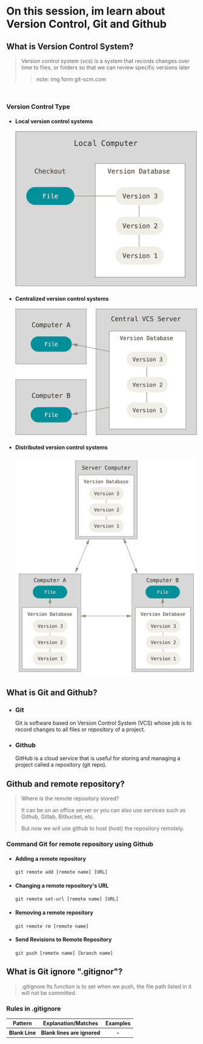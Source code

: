 # On this session, im learn about Version Control, Git and Github

## What is Version Control System?
> Version control system (vcs) is a system that records changes over time to files, or folders so that we can review specific versions later
> > note: img form git-scm.com
<br>
<h3>Version Control Type</h3>
 <ul>
  <li> 
     <h4>Local version control systems</h4>
     <img src="./img/local.png"/>
  </li>
  <li> 
     <h4>Centralized version control systems</h4>
     <img src="./img/centralized.png"/>
  </li>
   <li> 
     <h4>Distributed version control systems</h4>
     <img src="./img/distributed.png"/>
   </li>
</ul>

## What is Git and Github?
<ul>
   <li>
      <h3>Git</h3>
      <p>Git is software based on Version Control System (VCS) whose job is to record changes to all files or repository of a project.<p>
   </li>
      <li>
      <h3>Github</h3>
      <p>GitHub is a cloud service that is useful for storing and managing a project called a repository (git repo).</p>
   </li>
</ul>

## Github and remote repository?
> Where is the remote repository stored?
>
>It can be on an office server or you can also use services such as Github, Gitlab, Bitbucket, etc.
>
>But now we will use github to host (host) the repository remotely.
<h3>Command Git for remote repository using Github</h3>
<ul>
   <li>
   <h4>Adding a remote repository</h4>

   ```GIT
   git remote add [remote name] [URL]
   ```
   </li>

   <li>
   <h4>Changing a remote repository's URL</h4>

   ```GIT
   git remote set-url [remote name] [URL]
   ```
   </li>

   <li>
   <h4>Removing a remote repository</h4>

   ```GIT
   git remote rm [remote name]
   ```
   </li>

   <li>
   <h4>Send Revisions to Remote Repository</h4>

   ```GIT
   git push [remote name] [branch name]
   ```
   </li>
</ul>

## What is Git ignore ".gitignor"?
>.gitignore Its function is to set when we push, the file path listed in it will not be committed.
<h3>Rules in .gitignore</h3>
<div  style="width:100%;">
   <table>
      <thead>
         <tr>
            <th>
               Pattern
            </th>
            <th>
               Explanation/Matches
            </th>
            <th>
               Examples
            </th>
         </tr>
      </thead>
      <tbody>
         <tr>
            <th>
               Blank Line
            </th>
            <th>
               Blank lines are ignored
            </th>
            <th>
               -
            </th>
         </tr>
      </tbody>
   </table>
</div>